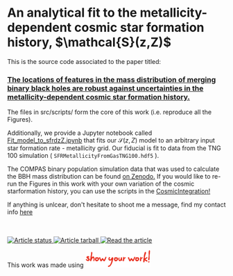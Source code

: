 
<h1>
An analytical fit to the metallicity-dependent cosmic star formation history, $\mathcal{S}(z,Z)$
</h1>
<p>
This is the source code associated to the paper titled:
</p>

<h3>
<a href="https://ui.adsabs.harvard.edu/abs/2022arXiv220903385V/abstract">The locations of features in the mass distribution of merging binary black holes are robust against uncertainties in the metallicity-dependent cosmic star formation history.</a>
</h3>

<p>

The files in src/scripts/ form the core of this work (i.e. reproduce all the Figures). 

Additionally, we provide a Jupyter notebook called <a href="./src/scripts/Notebooks/Fit_model_to_sfrdzZ.ipynb">Fit_model_to_sfrdzZ.ipynb</a> that fits our $\mathcal{S}(z,Z)$ model to an arbitrary input star formation rate - metallicity grid. Our fiducial is fit to data from the TNG 100 simulation ( $\texttt{SFRMetallicityFromGasTNG100.hdf5}$ ). 

  
The COMPAS binary population simulation data that was used to calculate the BBH mass distribution can be found <a href="https://sandbox.zenodo.org/deposit/1153294">on Zenodo.</a> If you would like to re-run the Figures in this work with your own variation of the cosmic starformation history, you can use the scripts in the <a href="./src/scripts/CosmicIntegration/">CosmicIntegration!</a>

If anything is unlcear, don't hesitate to shoot me a message, find my contact info  <a href="https://liekevanson.github.io/contact.html"> here</a>
  
</p>


<br>
<br>
<a href="https://github.com/LiekeVanSon/SFRD_fit/actions/workflows/build.yml">
<img src="https://github.com/LiekeVanSon/SFRD_fit/actions/workflows/build.yml/badge.svg?branch=main" alt="Article status"/>
</a>
<a href="https://github.com/LiekeVanSon/SFRD_fit/raw/main-pdf/arxiv.tar.gz">
<img src="https://img.shields.io/badge/article-tarball-blue.svg?style=flat" alt="Article tarball"/>
</a>
<a href="https://github.com/LiekeVanSon/SFRD_fit/raw/main-pdf/ms.pdf">
<img src="https://img.shields.io/badge/article-pdf-blue.svg?style=flat" alt="Read the article"/>
</a>
</p> 
This work was made using
<a href="https://github.com/showyourwork/showyourwork">
<img width = "150" src="https://raw.githubusercontent.com/showyourwork/.github/main/images/showyourwork.png" alt="showyourwork"/>
</a>
